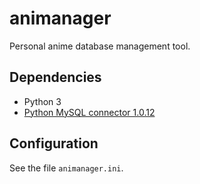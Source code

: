 # animanager

Personal anime database management tool.

## Dependencies

* Python 3
* [Python MySQL connector 1.0.12][2]

[2]: https://dev.mysql.com/downloads/connector/python/

## Configuration

See the file `animanager.ini`.
